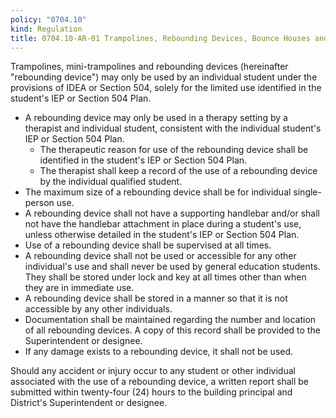 ```yaml
---
policy: "0704.10"
kind: Regulation
title: 0704.10-AR-01 Trampolines, Rebounding Devices, Bounce Houses and Loadbearing Inflatables
---
```


Trampolines, mini-trampolines and rebounding devices (hereinafter "rebounding device") may only be used by an individual student under the provisions of IDEA or Section 504, solely for the limited use identified in the student's IEP or Section 504 Plan.

- A rebounding device may only be used in a therapy setting by a therapist and individual student, consistent with the individual student's IEP or Section 504 Plan.
    - The therapeutic reason for use of the rebounding device shall be identified in the student's IEP or Section 504 Plan.
    - The therapist shall keep a record of the use of a rebounding device by the individual qualified student.
- The maximum size of a rebounding device shall be for individual single-person use.
- A rebounding device shall not have a supporting handlebar and/or shall not have the handlebar attachment in place during a student's use, unless otherwise detailed in the student's IEP or Section 504 Plan.
- Use of a rebounding device shall be supervised at all times.
- A rebounding device shall not be used or accessible for any other individual's use and shall never be used by general education students. They shall be stored under lock and key at all times other than when they are in immediate use.
- A rebounding device shall be stored in a manner so that it is not accessible by any other individuals.
- Documentation shall be maintained regarding the number and location of all rebounding devices. A copy of this record shall be provided to the Superintendent or designee.
- If any damage exists to a rebounding device, it shall not be used.

Should any accident or injury occur to any student or other individual associated with the use of a rebounding device, a written report shall be submitted within twenty-four (24) hours to the building principal and District's Superintendent or designee.
